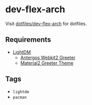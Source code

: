 # dev-flex-arch
Visit
[dotfiles/dev-flex-arch](https://github.com/synackd/dotfiles/tree/dev-flex-arch) for
dotfiles.

## Requirements
* [LightDM](https://www.freedesktop.org/wiki/Software/LightDM/)
    * [Antergos Webkit2 Greeter](https://github.com/Antergos/web-greeter)
    * [Material2 Greeter Theme](https://github.com/FallingSnow/lightdm-webkit2-material2)

## Tags
* `lightdm`
* `pacman`
